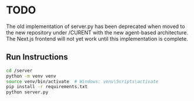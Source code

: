 # TODO

The old implementation of server.py has been deprecated when moved to the new repository under /CURENT with the new
agent-based architecture. The Next.js frontend will not yet work until this implementation is complete.

## Run Instructions

```bash
cd /server
python -m venv venv
source venv/bin/activate  # Windows: venv\Scripts\activate
pip install -r requirements.txt
python server.py
```